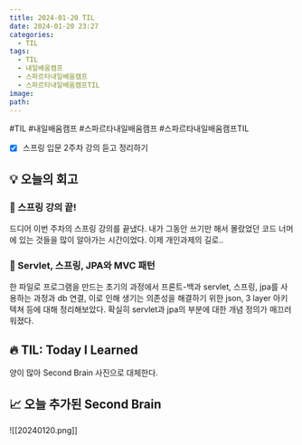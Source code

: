 ```yaml
---
title: 2024-01-20 TIL
date: 2024-01-20 23:27
categories:
  - TIL
tags:
  - TIL
  - 내일배움캠프
  - 스파르타내일배움캠프
  - 스파르타내일배움캠프TIL
image: 
path:
---
```

#TIL #내일배움캠프 #스파르타내일배움캠프 #스파르타내일배움캠프TIL 

- [x] 스프링 입문 2주차 강의 듣고 정리하기

## 💡 오늘의 회고
### 👀 스프링 강의 끝!
드디어 이번 주차의 스프링 강의를 끝냈다. 내가 그동안 쓰기만 해서 몰랐었던 코드 너머에 있는 것들을 많이 알아가는 시간이었다. 이제 개인과제의 길로..

### 👀 Servlet, 스프링, JPA와 MVC 패턴
한 파일로 프로그램을 만드는 초기의 과정에서 프론트-백과 servlet, 스프링, jpa를 사용하는 과정과 db 연결, 이로 인해 생기는 의존성을 해결하기 위한 json, 3 layer 아키텍쳐 등에 대해 정리해보았다. 확실히 servlet과 jpa의 부분에 대한 개념 정의가 매끄러워졌다.

## 🔥 TIL: Today I Learned
양이 많아 Second Brain 사진으로 대체한다.


## 📈 오늘 추가된 Second Brain

![[20240120.png]]
